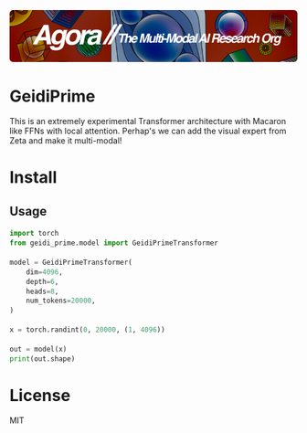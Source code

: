 [![Multi-Modality](agorabanner.png)](https://discord.gg/qUtxnK2NMf)

# GeidiPrime
This is an extremely experimental Transformer architecture with Macaron like FFNs with local attention. Perhap's we can add the visual expert from Zeta and make it multi-modal!


# Install

## Usage
```python
import torch
from geidi_prime.model import GeidiPrimeTransformer

model = GeidiPrimeTransformer(
    dim=4096,
    depth=6,
    heads=8,
    num_tokens=20000,
)

x = torch.randint(0, 20000, (1, 4096))

out = model(x)
print(out.shape)

```



# License
MIT



